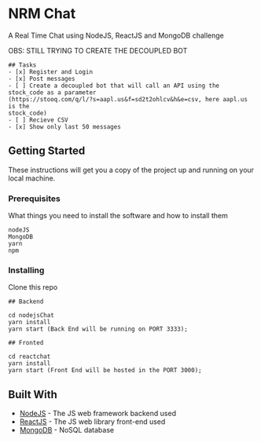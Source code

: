 # NRM Chat

A Real Time Chat using NodeJS, ReactJS and MongoDB challenge

OBS: STILL TRYING TO CREATE THE DECOUPLED BOT

```
## Tasks
- [x] Register and Login
- [x] Post messages
- [ ] Create a decoupled bot that will call an API using the stock_code as a parameter
(https://stooq.com/q/l/?s=aapl.us&f=sd2t2ohlcv&h&e=csv, here aapl.us is the
stock_code)
- [ ] Recieve CSV
- [x] Show only last 50 messages

```

## Getting Started

These instructions will get you a copy of the project up and running on your local machine.

### Prerequisites

What things you need to install the software and how to install them

```
nodeJS
MongoDB
yarn
npm
```

### Installing

Clone this repo
```
## Backend

cd nodejsChat
yarn install
yarn start (Back End will be running on PORT 3333);
```

```
## Fronted

cd reactchat
yarn install
yarn start (Front End will be hosted in the PORT 3000);
```

## Built With

* [NodeJS](https://nodejs.org) - The JS web framework backend used
* [ReactJS](https://reactjs.org/) - The JS web library front-end used
* [MongoDB](https://www.mongodb.com/) - NoSQL database
